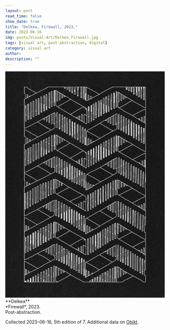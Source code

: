 ```yaml
---
layout: post
read_time: false
show_date: true
title: "Delkea, Firewall, 2023."
date: 2023-06-16
img: posts/Visual-Art/Delkea_Firewall.jpg
tags: [visual art, post-abstraction, digital]
category: visual art
author: 
description: ""
---
```


<img src='./assets/img/posts/Visual-Art/Delkea_Firewall.jpg'>

<br>
**Delkea**
<br>*Firewall*, 2023.
<br>Post-abstraction.


 <div class="page-separator"></div>

Collected 2023-06-16, 5th edition of 7. Additional data on [Objkt](https://objkt.com/tokens/hicetnunc/826146).
